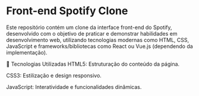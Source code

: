 <h1>Front-end Spotify Clone</h1>
<p>
  Este repositório contém um clone da interface front-end do Spotify, desenvolvido com o objetivo de praticar e demonstrar habilidades em desenvolvimento web, utilizando tecnologias modernas como HTML, CSS, JavaScript e frameworks/bibliotecas como React ou Vue.js (dependendo da implementação).

🚀 Tecnologias Utilizadas
HTML5: Estruturação do conteúdo da página.

CSS3: Estilização e design responsivo.

JavaScript: Interatividade e funcionalidades dinâmicas.
</p>
